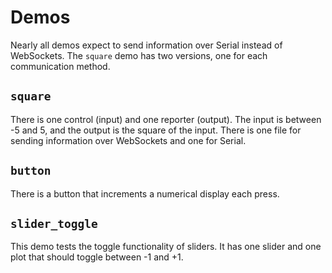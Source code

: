 
# Demos

Nearly all demos expect to send information over Serial instead of WebSockets. The `square` demo has two versions, one for each communication method.

## `square`

There is one control (input) and one reporter (output). The input is between -5 and 5, and the output is the square of the input. There is one file for sending information over WebSockets and one for Serial.

## `button`

There is a button that increments a numerical display each press.

## `slider_toggle`

This demo tests the toggle functionality of sliders. It has one slider and one plot that should toggle between -1 and +1.

<!-- ## `joystick`

This demo tests the functionality of the joystick. In a plot and numerical display, it displays the distance and angle of the joystick vector. -->